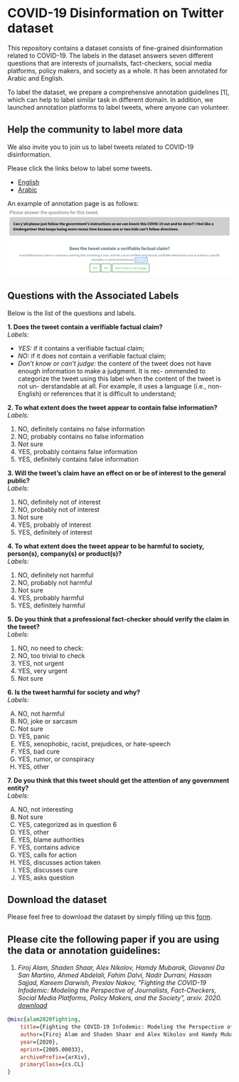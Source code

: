 # COVID-19 Disinformation on Twitter dataset


This repository contains a dataset consists of fine-grained disinformation related to COVID-19. The labels in the dataset answers seven different questions that are interests of journalists, fact-checkers, social media platforms, policy makers, and society as a whole. It has been annotated for Arabic and English.

To label the dataset, we prepare a comprehensive annotation guidelines [1], which can help to label similar task in different domain. In addition, we launched annotation platforms to label tweets, where anyone can volunteer.

## Help the community to label more data

We also invite you to join us to label tweets related to COVID-19 disinformation.

Please click the links below to label some tweets.

* [English](https://micromappers.qcri.org/project/covid19-tweet-labelling/)
* [Arabic](https://micromappers.qcri.org/project/covid19-tweet-labelling/)

An example of annotation page is as follows: 
![Example](etc/screenshot_example.png?raw=true "Annotation example")


## Questions with the Associated Labels
Below is the list of the questions and labels.

**1. Does the tweet contain a verifiable factual claim?** <br/>
*Labels:*
* *YES:* if it contains a verifiable factual claim;
* *NO:* if it does not contain a verifiable factual
claim;
* *Don’t know or can’t judge:* the content of the tweet does not have enough information to make a judgment. It is rec- ommended to categorize the tweet using this label when the content of the tweet is not un- derstandable at all. For example, it uses a language (i.e., non-English) or references that it is difficult to understand;

**2. To what extent does the tweet appear to contain false information?** <br/>
*Labels:*
1. NO, definitely contains no false information
2. NO, probably contains no false information
3. Not sure
4. YES, probably contains false information
5. YES, definitely contains false information

**3. Will the tweet’s claim have an effect on or be of interest to the general public?** <br/>
*Labels:*
1. NO, definitely not of interest
2. NO, probably not of interest
3. Not sure
4. YES, probably of interest
5. YES, definitely of interest

**4. To what extent does the tweet appear to be harmful to society, person(s), company(s) or product(s)?** <br/>
*Labels:*
1. NO, definitely not harmful
2. NO, probably not harmful
3. Not sure
4. YES, probably harmful
5. YES, definitely harmful


**5. Do you think that a professional fact-checker should verify the claim in the tweet?** <br/>
*Labels:*
1. NO, no need to check:
2. NO, too trivial to check
3. YES, not urgent
4. YES, very urgent
5. Not sure


**6. Is the tweet harmful for society and why?** <br/>
*Labels:*
<ol type="A">
<li>NO, not harmful</li>
<li>NO, joke or sarcasm</li>
<li>Not sure</li>
<li>YES, panic</li>
<li>YES, xenophobic, racist, prejudices, or hate-speech</li>
<li>YES, bad cure</li>
<li>YES, rumor, or conspiracy</li>
<li>YES, other</li>
</ol>

**7. Do you think that this tweet should get the attention of any government entity?**  <br/>
*Labels:*
<ol type="A">
<li>NO, not interesting</li>
<li>Not sure</li>
<li>YES, categorized as in question 6</li>
<li>YES, other</li>
<li>YES, blame authorities</li>
<li>YES, contains advice</li>
<li>YES, calls for action</li>
<li>YES, discusses action taken</li>
<li>YES, discusses cure</li>
<li>YES, asks question</li>
</ol>

## Download the dataset

Please feel free to download the dataset by simply filling up this [form](https://forms.gle/popezW4Lembnin637).


## Please cite the following paper if you are using the data or annotation guidelines:

1. *Firoj Alam, Shaden Shaar, Alex Nikolov, Hamdy Mubarak, Giovanni Da San Martino, Ahmed Abdelali, Fahim Dalvi, Nadir Durrani, Hassan Sajjad, Kareem Darwish, Preslav Nakov, "Fighting the COVID-19 Infodemic: Modeling the Perspective of Journalists, Fact-Checkers, Social Media Platforms, Policy Makers, and the Society", arxiv. 2020. [download](https://arxiv.org/pdf/2005.00033.pdf)*

```bib
@misc{alam2020fighting,
    title={Fighting the COVID-19 Infodemic: Modeling the Perspective of Journalists, Fact-Checkers, Social Media Platforms, Policy Makers, and the Society},
    author={Firoj Alam and Shaden Shaar and Alex Nikolov and Hamdy Mubarak and Giovanni Da San Martino and Ahmed Abdelali and Fahim Dalvi and Nadir Durrani and Hassan Sajjad and Kareem Darwish and Preslav Nakov},
    year={2020},
    eprint={2005.00033},
    archivePrefix={arXiv},
    primaryClass={cs.CL}
}
```
